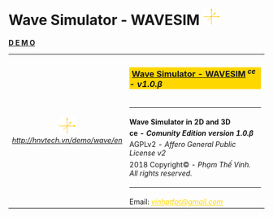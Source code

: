 # Wave Simulator - WAVESIM <img src="song/logo.png"/>
<a href="http://hnvtech.vn/demo/wave/en" target="_blank"><b>D E M O</b></a><br/>
<table>
<tr><td rowspan="9" align="center"><a href="http://hnvtech.vn/demo/wave/en" target="_blank"><img src="song/logo.png"/><br/><i>http://hnvtech.vn/demo/wave/en</i></a></td><td><h3 style="background-color:gold">&nbsp;<a href="http://hnvtech.vn/demo/wave/en" target="_blank">Wave Simulator - WAVESIM</a><i><sup> ce</sup> - v1.0.β</i></h3></td></tr>
<tr><td><hr/></td></tr>
<tr><td><b>Wave Simulator in 2D and 3D</b></td></tr>
<tr><td><b>ce - <i>Comunity Edition version 1.0.β</i></b></td></tr>
<tr><td>AGPLv2 - <i> Affero General Public License v2</i></td></tr>
<tr><td>2018 Copyright© - <i>Phạm Thế Vinh. All rights reserved.</i></td></tr>
<tr><td><hr/></td></tr>
<tr><td>Email: <i><a style="color:gold" href="mailto:vinhptfpt@gmail.com" target="_blank">vinhptfpt@gmail.com</i></td></tr>
</table>
